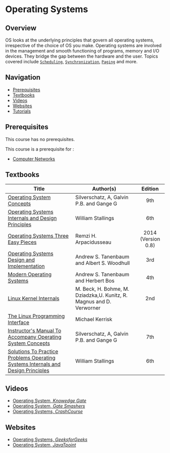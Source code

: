 
# Operating Systems

## Overview
OS looks at the underlying principles that govern all operating systems, irrespective of the choice of OS you make. Operating systems are involved in the management and smooth functioning of programs, memory and I/O devices. They bridge the gap between the hardware and the user. Topics covered include [`Scheduling`](https://en.wikipedia.org/wiki/Scheduling_(computing)), [`Synchronization`](https://en.wikipedia.org/wiki/Synchronization_(computer_science)), [`Paging`](https://en.wikipedia.org/wiki/Paging) and more. 

## Navigation

*   [Prerequisites](#prerequisites)
*   [Textbooks](#textbooks)
*   [Videos](#videos)
*   [Websites](#websites)
*   [Tutorials](#tutorials)

## Prerequisites

This course has no prerequisites.

This course is a prerequisite for : 

*   [Computer Networks](../CSF303)


## Textbooks

| Title | Author(s) | Edition |
| -------------|-------------|:-----:|
| [Operating System Concepts](https://drive.google.com/file/d/1_lLlhYRJEw-f3z9pR0dTKJcvszQKqKFT/view?usp=sharing) | Silverschatz, A, Galvin P.B. and Gange G | 9th
| [Operating Systems Internals and Design Principles](https://drive.google.com/file/d/1M3mxCdMUiC90jH8ppt22nar6m9ylr17i/view?usp=sharing)| William Stallings | 6th
| [Operating Systems Three Easy Pieces](https://drive.google.com/file/d/1rxzeZj2B9BS4-5H7ZF3KY1t57GJs5ca4/view?usp=sharing)| Remzi H. Arpacidusseau| 2014 (Version 0.8)
| [Operating Systems Design and Implementation](https://drive.google.com/file/d/1MLHBuOVMtlOBKsC0OydhjInG2NkXOfHK/view?usp=sharing) | Andrew S. Tanenbaum and Albert S. Woodhull | 3rd
| [Modern Operating Systems](https://drive.google.com/file/d/19qbB6gg2xNfL-te3MQBj9iIToH4WE6HN/view?usp=sharing) | Andrew S. Tanenbaum and Herbert Bos | 4th
| [Linux Kernel Internals](https://drive.google.com/file/d/1oP4dn19ex5lRK6RZld6PWZIG_05UnWb-/view?usp=sharing) | M. Beck, H. Bohme, M. Dziadzka,U. Kunitz, R. Magnus and D. Verworner | 2nd
| [The Linux Programming Interface](https://drive.google.com/file/d/1B9NUIZ0SHgPBOIswO_El7ioRDMS19dux/view?usp=sharing)| Michael Kerrisk | 
| [Instructor's Manual To Accompany Operating System Concepts](https://drive.google.com/file/d/1xvbwR5g-t1iyMtpEI_GbAdVkuA4Jflj3/view?usp=sharing) | Silverschatz, A, Galvin P.B. and Gange G | 7th
| [Solutions To Practice Problems Operating Systems Internals and Design Principles](https://drive.google.com/file/d/1Pih8jrpW8ci415N4BGtmGS66tEXjGmid/view?usp=sharing) | William Stallings | 6th

## Videos
*   [Operating System, *Knowedge Gate*](https://www.youtube.com/playlist?list=PLmXKhU9FNesSFvj6gASuWmQd23Ul5omtD)
*   [Operating System, *Gate Smashers*](https://www.youtube.com/playlist?list=PLxCzCOWd7aiGz9donHRrE9I3Mwn6XdP8p)
*   [Operating Systems, *CrashCourse*](https://www.youtube.com/watch?v=26QPDBe-NB8)

## Websites
*   [Operating Systems, *GeeksforGeeks*](https://www.geeksforgeeks.org/operating-systems/)
*   [Operating System, *JavaTpoint*](https://www.javatpoint.com/os-tutorial)
